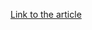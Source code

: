 [Link to the article](https://www.cisa.gov/news-events/news/joint-statement-federal-bureau-investigation-fbi-cybersecurity-and-infrastructure)
